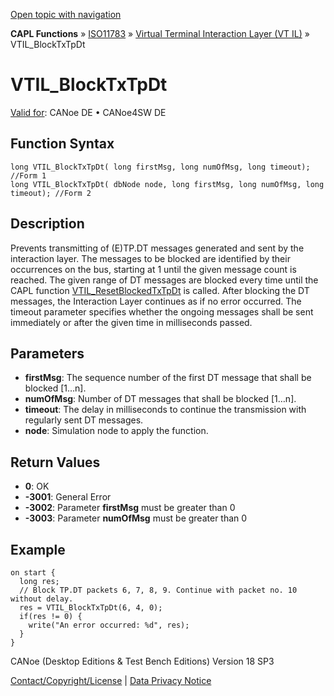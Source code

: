 [Open topic with navigation](../../../../../../CANoeDEFamily.htm#Topics/CAPLFunctions/ISO11783/ISOInteractionLayerVT/Functions/CAPLfunctionIso11783VTILBlockTxTpDt.md)

**CAPL Functions** » [ISO11783](../../CAPLfunctionsISO11783Overview.md) » [Virtual Terminal Interaction Layer (VT IL)](../CAPLfunctionsISOILVTOverview.md) » VTIL_BlockTxTpDt

# VTIL_BlockTxTpDt

[Valid for](../../../../Shared/FeatureAvailability.md):  CANoe DE • CANoe4SW DE

## Function Syntax

```plaintext
long VTIL_BlockTxTpDt( long firstMsg, long numOfMsg, long timeout); //Form 1
long VTIL_BlockTxTpDt( dbNode node, long firstMsg, long numOfMsg, long timeout); //Form 2
```

## Description

Prevents transmitting of (E)TP.DT messages generated and sent by the interaction layer. The messages to be blocked are identified by their occurrences on the bus, starting at 1 until the given message count is reached. The given range of DT messages are blocked every time until the CAPL function [VTIL_ResetBlockedTxTpDt](CAPLfunctionIso11783VTILResetBlockedTxTpDt.md) is called. After blocking the DT messages, the Interaction Layer continues as if no error occurred. The timeout parameter specifies whether the ongoing messages shall be sent immediately or after the given time in milliseconds passed.

## Parameters

- **firstMsg**: The sequence number of the first DT message that shall be blocked [1…n].
- **numOfMsg**: Number of DT messages that shall be blocked [1…n].
- **timeout**: The delay in milliseconds to continue the transmission with regularly sent DT messages.
- **node**: Simulation node to apply the function.

## Return Values

- **0**: OK
- **-3001**: General Error
- **-3002**: Parameter **firstMsg** must be greater than 0
- **-3003**: Parameter **numOfMsg** must be greater than 0

## Example

```plaintext
on start {
  long res;
  // Block TP.DT packets 6, 7, 8, 9. Continue with packet no. 10 without delay.
  res = VTIL_BlockTxTpDt(6, 4, 0); 
  if(res != 0) {
    write("An error occurred: %d", res);
  }
}
```

CANoe (Desktop Editions & Test Bench Editions) Version 18 SP3

[Contact/Copyright/License](../../../../Shared/ContactCopyrightLicense.md) | [Data Privacy Notice](https://www.vector.com/int/en/company/get-info/privacy-policy/)
